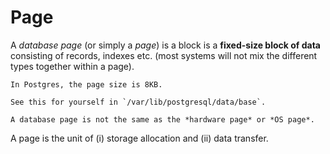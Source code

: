 # Page

A *database page* (or simply a *page*) is a block is a **fixed-size block of data** consisting of records, indexes etc. (most systems will not mix the different types together within a page).

~~~admonish example title="Postgres"
In Postgres, the page size is 8KB.

See this for yourself in `/var/lib/postgresql/data/base`.
~~~

~~~admonish note
A database page is not the same as the *hardware page* or *OS page*.
~~~

A page is the unit of (i) storage allocation and (ii) data transfer.
